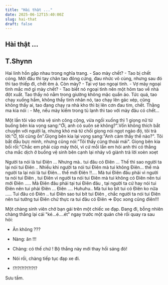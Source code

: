 ```yaml
---
title: "Hài thật ..."
date: 2025-06-12T15:40:00Z
slug: hai-that
draft: false
---
```


## Hài thật ...

## T.Shynn

Hai linh hồn gặp nhau trong nghĩa trang. - Sao mày chết? - Tao bị chết cóng. Mới đầu thì tay chân tao đông cứng, đau nhức vô cùng, nhưng sau đó thì tao thiếp đi, chết êm ả. Còn mày? - Tại vợ tao ngoại tình. - Vợ mày ngoại tình mắc mớ gì mày chết? - Tao biết nó ngoại tình nên một hôm tao về nhà đột xuất. Tao thấy nó nằm trong giường không mặc quần áo. Tức quá, tao chạy xuống hầm, không thấy tình nhân nó, tao chạy lên gác xép, cũng không thấy ai, tao đang chạy ra nhà kho thì bị lên cơn đau tim, chết. Thằng ma kia nói : - Mẹ, nếu mày kiếm trong tủ lạnh thì tao với mày đâu có chết...
 
 
 
Một lần tôi vào nhà vệ sinh công cộng, vừa ngồi xuống thì 1 giọng nữ từ buồng bên kia vọng sang:"Ới, anh có suôn sẻ không?".Vốn không thích bắt chuyện với người lạ, nhưng khó mà từ chối giọng nói ngọt ngào đó, tôi trả lời:"Ờ, tôi cũng ổn".Giọng bên kia lại vọng sang:"Anh cảm thấy thế nào?". Tôi bắt đầu bực mình, nhưng cũng nói:"Tôi thấy cũng thoải mái". Giọng bên kia bối rối:"Chắc em phải cúp máy thôi, vì cứ mỗi lần em hỏi anh thì có thằng cha mắc dịch ở buồng vệ sinh bên cạnh lại nhảy vô giành trả lời xoèn xoẹt
 
 
 
Người ta nói là tui Ðiên ... Nhưng mà.. tui đâu có Ðiên ... Thế thì sao người ta lại nói tui Ðiên .. Nhiều khi người ta nói tui Ðiên mà tui không Ðiên... thế mà người ta lại nói là tui Ðiên... thế mới Ðiên !!.... Mà tui Ðiên đâu phải vì người ta nói tui Ðiên , tui Ðiên vì người ta nói tui Ðiên mà tui không có Ðiên nên tui mới Ðiên ..... Mà Ðiên đâu phải tại tui Ðiên đâu , tại người ta cứ hay nói tui Ðiên nên tui phải Ðiên ... Ðiên .... Huhuhu.. Mà tui ko bít tui có Ðiên ko nữa ..... Tui đâu có Ðiên .. tui Ðiên sao tui bít tui Ðiên , chắc người ta nói tui Ðiên nên tui tưởng tui Ðiên chứ thực ra tui đâu có Ðiên => Đọc xong cũng điên!!!
 
 
Một chàng sinh viên chở bạn gái trên một chiếc xe đạp. Đang đi, bỗng nhiên chàng thắng lại cái "ké...é....ét" ngay trước một quán chè rồi quay ra sau hỏi:
 
- Ăn không ???
 
- Nàng: ăn !!!
 
- Chàng: có thế chứ ! Bộ thắng này mới thay hồi sáng đó!
 
- Nói rồi, chàng tiếp tục đạp xe đi.
 
- !?!?!?!?!?!?!?
 
 
 
Sưu tầm.